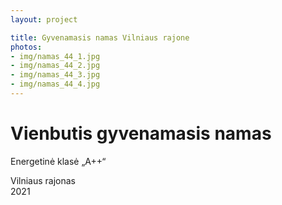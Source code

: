 ```yaml
---
layout: project

title: Gyvenamasis namas Vilniaus rajone
photos:
- img/namas_44_1.jpg
- img/namas_44_2.jpg
- img/namas_44_3.jpg
- img/namas_44_4.jpg
---
```

<h1>Vienbutis gyvenamasis namas</h1>
<p>Energetinė klasė „A++“</p>
<p>Vilniaus rajonas<br/>2021</p>